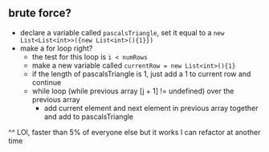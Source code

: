 ## brute force?
* declare a variable called `pascalsTriangle`, set it equal to a `new List<List<int>>({new List<int>(){1}})`
* make a for loop right?
    * the test for this loop is `i < numRows`
    * make a new variable called `currentRow = new List<int>(){1}`
    * if the length of pascalsTriangle is 1, just add a 1 to current row and continue
    * while loop (while previous array [j + 1] != undefined) over the previous array 
        * add current element and next element in previous array together and add to pascalsTriangle

^^ LOl, faster than 5% of everyone else but it works I can refactor at another time